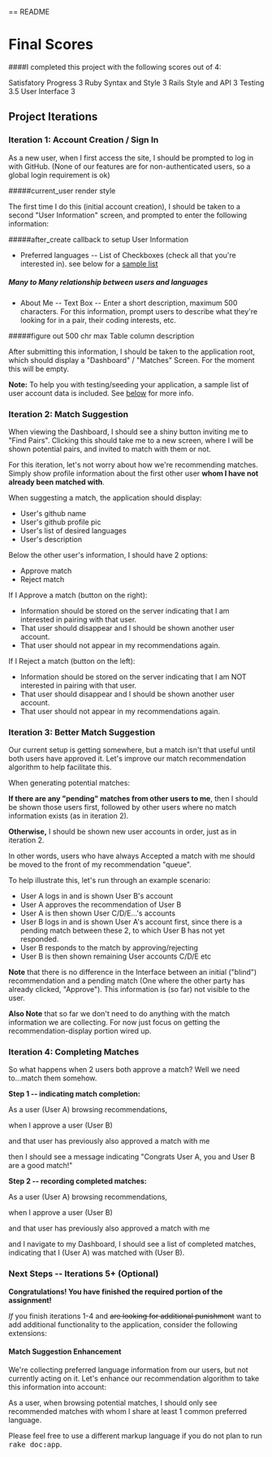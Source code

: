 == README

# Final Scores

####I completed this project with the following scores out of 4:

Satisfatory Progress 3
Ruby Syntax and Style 3
Rails Style and API 3
Testing 3.5
User Interface 3

## Project Iterations

### Iteration 1: Account Creation / Sign In

As a new user, when I first access the site, I should be prompted
to log in with GitHub. (None of our features are for non-authenticated
users, so a global login requirement is ok)

#####current_user render style

The first time I do this (initial account creation), I should be
taken to a second "User Information" screen, and prompted to enter
the following information:

#####after_create callback to setup User Information

* Preferred languages -- List of Checkboxes (check all that you're interested in).
  see below for a [sample list](#available-programming-languages)

##### Many to Many relationship between users and languages

* About Me -- Text Box -- Enter a short description, maximum 500
  characters. For this information, prompt users to describe what
  they're looking for in a pair, their coding interests, etc.

#####figure out 500 chr max Table column description

After submitting this information, I should be taken to the application
root, which should display a "Dashboard" / "Matches" Screen.
For the moment this will be empty.

__Note:__ To help you with testing/seeding your application,
a sample list of user account data is included. See [below](#sample-user-accounts) for more info.

### Iteration 2: Match Suggestion

When viewing the Dashboard, I should see a shiny button inviting me
to "Find Pairs". Clicking this should take me to a new screen,
where I will be shown potential pairs, and invited to match with them
or not.

For this iteration, let's not worry about how we're recommending
matches. Simply show profile information about the first
other user __whom I have not already been matched with__.

When suggesting a match, the application should display:

* User's github name
* User's github profile pic
* User's list of desired languages
* User's description

Below the other user's information, I should have 2 options:

* Approve match
* Reject match

If I Approve a match (button on the right):

* Information should be stored on the server indicating that I am
  interested in pairing with that user.
* That user should disappear and I should be shown another user account.
* That user should not appear in my recommendations again.

If I Reject a match (button on the left):

* Information should be stored on the server indicating that I am NOT
  interested in pairing with that user.
* That user should disappear and I should be shown another user account.
* That user should not appear in my recommendations again.

### Iteration 3: Better Match Suggestion

Our current setup is getting somewhere, but a match isn't that useful
until both users have approved it. Let's improve our match
recommendation algorithm to help facilitate this.

When generating potential matches:

__If there are any "pending" matches from other users to me__, then I
should be shown those users first, followed by other users where no
match information exists (as in iteration 2).

__Otherwise,__ I should be shown new user accounts in order, just as in
iteration 2.

In other words, users who have always Accepted a match with me
should be moved to the front of my recommendation "queue".

To help illustrate this, let's run through an example scenario:

* User A logs in and is shown User B's account
* User A approves the recommendation of User B
* User A is then shown User C/D/E...'s accounts
* User B logs in and is shown User A's account first, since there
  is a pending match between these 2, to which User B has not yet responded.
* User B responds to the match by approving/rejecting
* User B is then shown remaining User accounts C/D/E etc

__Note__ that there is no difference in the Interface between an initial
("blind") recommendation and a pending match (One where the other party
has already clicked, "Approve"). This information is (so
far) not visible to the user.

__Also Note__ that so far we don't need to do anything with the match
information we are collecting. For now just focus on getting the
recommendation-display portion wired up.

### Iteration 4: Completing Matches

So what happens when 2 users both approve a match? Well we need
to...match them somehow.

__Step 1 -- indicating match completion:__

As a user (User A) browsing recommendations,

when I approve a user (User B)

and that user has previously also approved a match with me

then I should see a message indicating "Congrats User A, you and User B
are a good match!"

__Step 2 -- recording completed matches:__

As a user (User A) browsing recommendations,

when I approve a user (User B)

and that user has previously also approved a match with me

and I navigate to my Dashboard, I should see a list of completed
matches, indicating that I (User A) was matched with (User B).

### Next Steps -- Iterations 5+ (Optional)

__Congratulations! You have finished the required portion of the assignment!__

_If_ you finish iterations 1-4 and ~~are looking for additional punishment~~
want to add additional functionality to the application, consider the following extensions:

#### Match Suggestion Enhancement

We're collecting preferred language
information from our users, but not currently acting on it. Let's
enhance our recommendation algorithm to take this information into
account:

As a user, when browsing potential matches, I should only see
recommended matches with whom I share at least 1 common preferred
language.


Please feel free to use a different markup language if you do not plan to run
<tt>rake doc:app</tt>.
